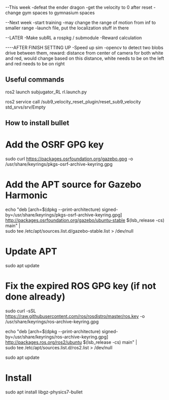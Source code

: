--This week
-defeat the ender dragon
-get the velocity to 0 after reset
-change gym spaces to gymnasium spaces

--Next week
-start training
-may change the range of motion from inf to smaller range
-launch file, put the localization stuff in there

--LATER
-Make subRL a rospkg / submodule
-Reward calculation

----AFTER FINISH SETTING UP
-Speed up sim
-opencv to detect two blobs drive between them,
reward: distance from center of camera for both white and red, would change based on this distance,
white needs to be on the left and red needs to be on right

## Useful commands

ros2 launch subjugator_RL rl.launch.py

ros2 service call /sub9_velocity_reset_plugin/reset_sub9_velocity std_srvs/srv/Empty


## How to install bullet

# Add the OSRF GPG key
sudo curl https://packages.osrfoundation.org/gazebo.gpg -o /usr/share/keyrings/pkgs-osrf-archive-keyring.gpg

# Add the APT source for Gazebo Harmonic
echo "deb [arch=$(dpkg --print-architecture) signed-by=/usr/share/keyrings/pkgs-osrf-archive-keyring.gpg] \
http://packages.osrfoundation.org/gazebo/ubuntu-stable $(lsb_release -cs) main" | \
sudo tee /etc/apt/sources.list.d/gazebo-stable.list > /dev/null

# Update APT
sudo apt update

# Fix the expired ROS GPG key (if not done already)
sudo curl -sSL https://raw.githubusercontent.com/ros/rosdistro/master/ros.key -o /usr/share/keyrings/ros-archive-keyring.gpg

echo "deb [arch=$(dpkg --print-architecture) signed-by=/usr/share/keyrings/ros-archive-keyring.gpg] \
http://packages.ros.org/ros2/ubuntu $(lsb_release -cs) main" | \
sudo tee /etc/apt/sources.list.d/ros2.list > /dev/null

sudo apt update

# Install
sudo apt install libgz-physics7-bullet